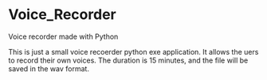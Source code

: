 # Voice_Recorder
Voice recorder made with Python

This is just a small voice recoerder python exe application. It allows the uers to record their own voices.
The duration is 15 minutes, and the file will be saved in the wav format. 
